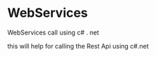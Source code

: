 WebServices
===========

WebServices call using c# . net 

this will help for calling the Rest Api using c#.net

